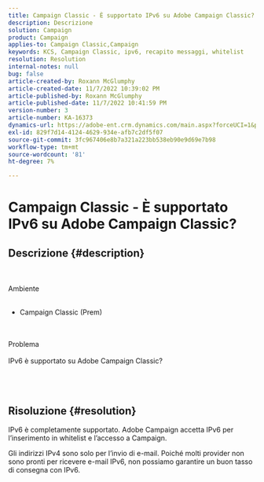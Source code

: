 ```yaml
---
title: Campaign Classic - È supportato IPv6 su Adobe Campaign Classic?
description: Descrizione
solution: Campaign
product: Campaign
applies-to: Campaign Classic,Campaign
keywords: KCS, Campaign Classic, ipv6, recapito messaggi, whitelist
resolution: Resolution
internal-notes: null
bug: false
article-created-by: Roxann McGlumphy
article-created-date: 11/7/2022 10:39:02 PM
article-published-by: Roxann McGlumphy
article-published-date: 11/7/2022 10:41:59 PM
version-number: 3
article-number: KA-16373
dynamics-url: https://adobe-ent.crm.dynamics.com/main.aspx?forceUCI=1&pagetype=entityrecord&etn=knowledgearticle&id=4cfcb5f4-ec5e-ed11-9561-6045bd006704
exl-id: 829f7d14-4124-4629-934e-afb7c2df5f07
source-git-commit: 3fc967406e8b7a321a223bb538eb90e9d69e7b98
workflow-type: tm+mt
source-wordcount: '81'
ht-degree: 7%

---
```


# Campaign Classic - È supportato IPv6 su Adobe Campaign Classic?

## Descrizione {#description}

<br><br>Ambiente<br><br>
- Campaign Classic (Prem)

<br><br>Problema<br><br>IPv6 è supportato su Adobe Campaign Classic?<br><br> <br><br>

## Risoluzione {#resolution}


IPv6 è completamente supportato. Adobe Campaign accetta IPv6 per l’inserimento in whitelist e l’accesso a Campaign.

Gli indirizzi IPv4 sono solo per l’invio di e-mail. Poiché molti provider non sono pronti per ricevere e-mail IPv6, non possiamo garantire un buon tasso di consegna con IPv6.
